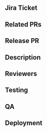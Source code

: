 ## Jira Ticket
<Link to a Jira ticket.>

## Related PRs
<Links to PRs related to this updated and or links to required packages and versions.>

## Release PR
<Link to the Github release PR.>

## Description
<What was changed.>

## Reviewers
<Mentions of the person or team to review.>

## Testing
<Instructions for reviewers to verify your update works.>
<Please include>
<Applicable screenshots>
<Helpful screenshare recordings>
<Comments about other pieces of code that may break>
<Content from the Tests section of the Jira ticket.>

## QA
<Items to add to Ghost Inspector or specific items to test manually with instructions on how to test.>

## Deployment
<Please indicate if any of the following are true>
<Includes migrations>
<Includes seeds> 
<Requires downtime>
<Downtime is required if a service is going offline for large migrations or if dependencies in 2 repos needs to be launched at the same time.>
<Use this section to list any scripts that need to run upon deployment.>
